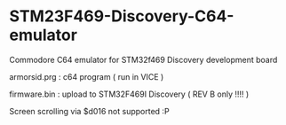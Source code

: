 # STM23F469-Discovery-C64-emulator
Commodore C64 emulator for STM32f469 Discovery development board

armorsid.prg : c64 program ( run in VICE )

firmware.bin : upload to STM32F469I Discovery ( REV B only !!!! )

Screen scrolling via $d016 not supported :P
